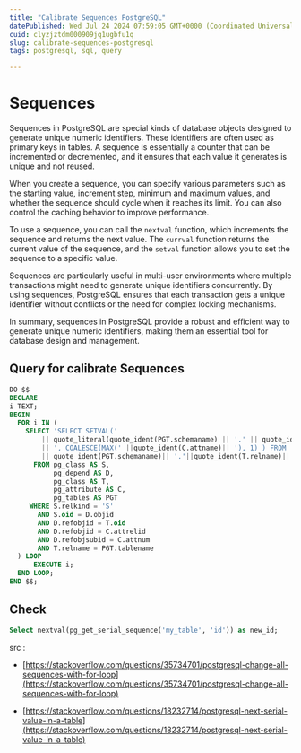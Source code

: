 ```yaml
---
title: "Calibrate Sequences PostgreSQL"
datePublished: Wed Jul 24 2024 07:59:05 GMT+0000 (Coordinated Universal Time)
cuid: clyzjztdm000909jq1ugbfu1q
slug: calibrate-sequences-postgresql
tags: postgresql, sql, query

---
```


# Sequences

Sequences in PostgreSQL are special kinds of database objects designed to generate unique numeric identifiers. These identifiers are often used as primary keys in tables. A sequence is essentially a counter that can be incremented or decremented, and it ensures that each value it generates is unique and not reused.

When you create a sequence, you can specify various parameters such as the starting value, increment step, minimum and maximum values, and whether the sequence should cycle when it reaches its limit. You can also control the caching behavior to improve performance.

To use a sequence, you can call the `nextval` function, which increments the sequence and returns the next value. The `currval` function returns the current value of the sequence, and the `setval` function allows you to set the sequence to a specific value.

Sequences are particularly useful in multi-user environments where multiple transactions might need to generate unique identifiers concurrently. By using sequences, PostgreSQL ensures that each transaction gets a unique identifier without conflicts or the need for complex locking mechanisms.

In summary, sequences in PostgreSQL provide a robust and efficient way to generate unique numeric identifiers, making them an essential tool for database design and management.

## Query for calibrate Sequences

```sql
DO $$
DECLARE
i TEXT;
BEGIN
  FOR i IN (
    SELECT 'SELECT SETVAL('
        || quote_literal(quote_ident(PGT.schemaname) || '.' || quote_ident(S.relname))
        || ', COALESCE(MAX(' ||quote_ident(C.attname)|| '), 1) ) FROM '
        || quote_ident(PGT.schemaname)|| '.'||quote_ident(T.relname)|| ';'
      FROM pg_class AS S,
           pg_depend AS D,
           pg_class AS T,
           pg_attribute AS C,
           pg_tables AS PGT
     WHERE S.relkind = 'S'
       AND S.oid = D.objid
       AND D.refobjid = T.oid
       AND D.refobjid = C.attrelid
       AND D.refobjsubid = C.attnum
       AND T.relname = PGT.tablename
  ) LOOP
      EXECUTE i;
  END LOOP;
END $$;
```

## Check

```sql
Select nextval(pg_get_serial_sequence('my_table', 'id')) as new_id;
```

src :

* [https://stackoverflow.com/questions/35734701/postgresql-change-all-sequences-with-for-loop](https://stackoverflow.com/questions/35734701/postgresql-change-all-sequences-with-for-loop)
    
* [https://stackoverflow.com/questions/18232714/postgresql-next-serial-value-in-a-table](https://stackoverflow.com/questions/18232714/postgresql-next-serial-value-in-a-table)